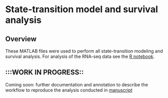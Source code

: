 # State-transition model and survival analysis

## Overview
These MATLAB files were used to perform all state-transition modeling and survival analysis. For analysis of the RNA-seq data see the [R notebook](https://github.com/cohmathonc/CML_mRNA_state-transition/R/analysis+figure_reproducibility.R).

## :::WORK IN PROGRESS::

Coming soon: further documentation and annotation to describe the workflow to reproduce the analysis conducted in [manuscript](https://www.biorxiv.org/content/10.1101/2023.10.11.561908v2)
